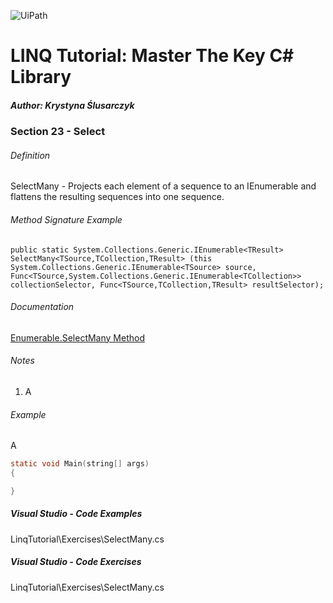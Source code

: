 ![UiPath](https://shonharsh.github.io/curriculum-vitae/Images/GitHub-Banner-CSharp-02.png)

# LINQ Tutorial: Master The Key C# Library

##### Author: Krystyna Ślusarczyk

### Section 23 - Select

###### Definition
SelectMany - Projects each element of a sequence to an IEnumerable<T> and flattens the resulting sequences into one sequence.

###### Method Signature Example
`public static System.Collections.Generic.IEnumerable<TResult> SelectMany<TSource,TCollection,TResult> (this System.Collections.Generic.IEnumerable<TSource> source, Func<TSource,System.Collections.Generic.IEnumerable<TCollection>> collectionSelector, Func<TSource,TCollection,TResult> resultSelector);`

###### Documentation
[Enumerable.SelectMany Method](https://learn.microsoft.com/en-us/dotnet/api/system.linq.enumerable.selectmany)

###### Notes
1. A

###### Example
A

```c
static void Main(string[] args)
{

}
```

##### Visual Studio - Code Examples

LinqTutorial\Exercises\SelectMany.cs

##### Visual Studio - Code Exercises

LinqTutorial\Exercises\SelectMany.cs
